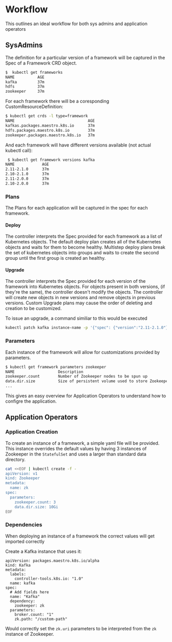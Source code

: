 # Workflow

This outlines an ideal workflow for both sys admins and application operators

## SysAdmins

The definition for a particular version of a framework will be captured in the Spec of a Framework CRD object.

```bash
$  kubectl get frameworks
NAME          AGE
kafka         37m
hdfs          37m
zookeeper     37m
```

For each framework there will be a coresponding CustomResourceDefinition:

```bash
$ kubectl get crds -l type=framework
NAME                                AGE
kafkas.packages.maestro.k8s.io      37m
hdfs.packages.maestro.k8s.io        37m
zookeeper.packages.maestro.k8s.io   37m
```

And each framework will have different versions available (not actual kubectl call):

```bash
 $ kubectl get framework versions kafka
NAME            AGE
2.11-2.1.0      37m
2.10-2.1.0      37m
2.11-2.0.0      37m
2.10-2.0.0      37m
```

### Plans

The Plans for each application will be captured in the spec for each framework.

#### Deploy

The controller interprets the Spec provided for each framework as a list of Kubernetes objects. The default deploy plan creates all of the
Kubernetes objects and waits for them to become healthy. Multistep deploy plans break the set of kubernetes objects into groups and
waits to create the second group until the first group is created an healthy.

#### Upgrade

The controller interprets the Spec provided for each version of the framework into Kubernetes objects. For objects present in both versions,
(if they're the same), the controller doesn't modify the objects. The controller will create new objects in new versions and remove objects in previous
versions. Custom Upgrade plans may cause the order of deleting and creation to be customized.

To issue an upgrade, a command similiar to this would be executed

```bash
kubectl patch kafka instance-name -p '{"spec": {"version":"2.11-2.1.0"}}'
```

####

### Parameters

Each instance of the framework will allow for customizations provided by parameters.

```bash
$ kubectl get framework parameters zookeeper
NAME                   Description
zookeeper.count        Number of Zookeeper nodes to be spun up
data.dir.size          Size of persistent volume used to store Zookeeper data
...
```

This gives an easy overview for Application Operators to understand how to configre the application.

## Application Operators

### Application Creation

To create an instance of a framework, a simple yaml file will be provided. This instance overrides the default
values by having 3 instances of Zookeeper in the `StatefulSet` and uses a larger than standard data directory.

```bash
cat <<EOF | kubectl create -f -
apiVersion: v1
kind: Zookeeper
metadata:
  name: zk
spec:
  parameters:
    zookeeper.count: 3
    data.dir.size: 10Gi
EOF

```

### Dependencies

When deploying an instance of a framework the correct values will get imported correctly

Create a Kafka instance that uses it:

```
apiVersion: packages.maestro.k8s.io/alpha
kind: Kafka
metadata:
  labels:
    controller-tools.k8s.io: "1.0"
  name: kafka
spec:
  # Add fields here
  name: "Kafka"
  dependency:
    zookeeper: zk
  parameters:
    broker.count: "1"
    zk.path: "/custom-path"
```

Would correctly set the `zk.uri` parameters to be interpreted from the `zk` instance of Zookeeper.
